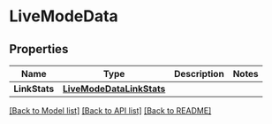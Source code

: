 # LiveModeData

## Properties

Name | Type | Description | Notes
------------ | ------------- | ------------- | -------------
**LinkStats** | [**LiveModeDataLinkStats**](live_mode_data_link_stats.md) |  | 

[[Back to Model list]](../README.md#documentation-for-models) [[Back to API list]](../README.md#documentation-for-api-endpoints) [[Back to README]](../README.md)


